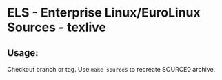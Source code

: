 # ELS - Enterprise Linux/EuroLinux Sources - texlive
 
## Usage:
  Checkout branch or tag. Use `make sources` to recreate  SOURCE0 archive.
